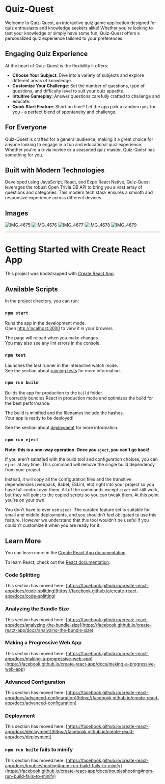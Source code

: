 
# Quiz-Quest

Welcome to Quiz-Quest, an interactive quiz game application designed for quiz enthusiasts and knowledge seekers alike! Whether you're looking to test your knowledge or simply have some fun, Quiz-Quest offers a personalized quiz experience tailored to your preferences.

## Engaging Quiz Experience

At the heart of Quiz-Quest is the flexibility it offers:

- **Choose Your Subject**: Dive into a variety of subjects and explore different areas of knowledge.
- **Customize Your Challenge**: Set the number of questions, type of questions, and difficulty level to suit your quiz appetite.
- **Intuitive Gameplay**: Answer questions carefully crafted to challenge and educate.
- **Quick Start Feature**: Short on time? Let the app pick a random quiz for you - a perfect blend of spontaneity and challenge.

## For Everyone

Quiz-Quest is crafted for a general audience, making it a great choice for anyone looking to engage in a fun and educational quiz experience. Whether you're a trivia novice or a seasoned quiz master, Quiz-Quest has something for you.

## Built with Modern Technologies

Developed using JavaScript, React, and Expo React Native, Quiz-Quest leverages the robust Open Trivia DB API to bring you a vast array of questions and categories. This modern tech stack ensures a smooth and responsive experience across different devices.

## Images

![IMG_4675](https://github.com/EladPi/Quiz-App/assets/127990792/1dac71df-6f55-42d7-9122-0b5f77a98bdf)
![IMG_4676](https://github.com/EladPi/Quiz-App/assets/127990792/f71834a5-6e9d-468b-8978-ec4cac742405)
![IMG_4677](https://github.com/EladPi/Quiz-App/assets/127990792/f349ccd8-1313-47db-8c2e-e3575a3c9767)
![IMG_4678](https://github.com/EladPi/Quiz-App/assets/127990792/e739b0c9-2c5a-4951-9eb4-7c778c52ee5c)
![IMG_4679](https://github.com/EladPi/Quiz-App/assets/127990792/448dd957-3947-4d8c-ba34-7c2491ffbac3)


-----------------------------------------------------------

# Getting Started with Create React App

This project was bootstrapped with [Create React App](https://github.com/facebook/create-react-app).

## Available Scripts

In the project directory, you can run:

### `npm start`

Runs the app in the development mode.\
Open [http://localhost:3000](http://localhost:3000) to view it in your browser.

The page will reload when you make changes.\
You may also see any lint errors in the console.

### `npm test`

Launches the test runner in the interactive watch mode.\
See the section about [running tests](https://facebook.github.io/create-react-app/docs/running-tests) for more information.

### `npm run build`

Builds the app for production to the `build` folder.\
It correctly bundles React in production mode and optimizes the build for the best performance.

The build is minified and the filenames include the hashes.\
Your app is ready to be deployed!

See the section about [deployment](https://facebook.github.io/create-react-app/docs/deployment) for more information.

### `npm run eject`

**Note: this is a one-way operation. Once you `eject`, you can't go back!**

If you aren't satisfied with the build tool and configuration choices, you can `eject` at any time. This command will remove the single build dependency from your project.

Instead, it will copy all the configuration files and the transitive dependencies (webpack, Babel, ESLint, etc) right into your project so you have full control over them. All of the commands except `eject` will still work, but they will point to the copied scripts so you can tweak them. At this point you're on your own.

You don't have to ever use `eject`. The curated feature set is suitable for small and middle deployments, and you shouldn't feel obligated to use this feature. However we understand that this tool wouldn't be useful if you couldn't customize it when you are ready for it.

## Learn More

You can learn more in the [Create React App documentation](https://facebook.github.io/create-react-app/docs/getting-started).

To learn React, check out the [React documentation](https://reactjs.org/).

### Code Splitting

This section has moved here: [https://facebook.github.io/create-react-app/docs/code-splitting](https://facebook.github.io/create-react-app/docs/code-splitting)

### Analyzing the Bundle Size

This section has moved here: [https://facebook.github.io/create-react-app/docs/analyzing-the-bundle-size](https://facebook.github.io/create-react-app/docs/analyzing-the-bundle-size)

### Making a Progressive Web App

This section has moved here: [https://facebook.github.io/create-react-app/docs/making-a-progressive-web-app](https://facebook.github.io/create-react-app/docs/making-a-progressive-web-app)

### Advanced Configuration

This section has moved here: [https://facebook.github.io/create-react-app/docs/advanced-configuration](https://facebook.github.io/create-react-app/docs/advanced-configuration)

### Deployment

This section has moved here: [https://facebook.github.io/create-react-app/docs/deployment](https://facebook.github.io/create-react-app/docs/deployment)

### `npm run build` fails to minify

This section has moved here: [https://facebook.github.io/create-react-app/docs/troubleshooting#npm-run-build-fails-to-minify](https://facebook.github.io/create-react-app/docs/troubleshooting#npm-run-build-fails-to-minify)
